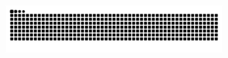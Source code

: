 <picture>
  <source media="(prefers-color-scheme: dark)" srcset="https://raw.githubusercontent.com/mat93100/mat93100/output/github-snake-dark.svg" />
  <source media="(prefers-color-scheme: light)" srcset="https://raw.githubusercontent.com/mat93100/mat93100/output/github-snake.svg" />
  <img alt="github-snake" src="https://raw.githubusercontent.com/mat93100/mat93100/output/github-snake.svg" />
</picture>
